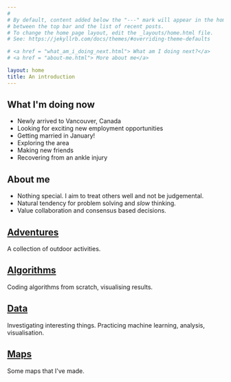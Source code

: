 ```yaml
---
#
# By default, content added below the "---" mark will appear in the home page
# between the top bar and the list of recent posts.
# To change the home page layout, edit the _layouts/home.html file.
# See: https://jekyllrb.com/docs/themes/#overriding-theme-defaults

# <a href = "what_am_i_doing_next.html"> What am I doing next?</a> 
# <a href = "about-me.html"> More about me</a>

layout: home
title: An introduction
---
```

## What I'm doing now
* Newly arrived to Vancouver, Canada
* Looking for exciting new employment opportunities
* Getting married in January!
* Exploring the area
* Making new friends
* Recovering from an ankle injury

## About me
* Nothing special. I aim to treat others well and not be judgemental.
* Natural tendency for problem solving and <i>slow</i> thinking.
* Value collaboration and consensus based decisions.

## <a href = "adventures/adventures.html"> Adventures</a>
A collection of outdoor activities.

## <a href = "algorithms/algorithms.html"> Algorithms</a>
Coding algorithms from scratch, visualising results.

## <a href = "data_projects/data_projects.html"> Data</a>
Investigating interesting things. Practicing machine learning, analysis, visualisation.

## <a href = "maps/maps.html"> Maps</a>
Some maps that I've made.